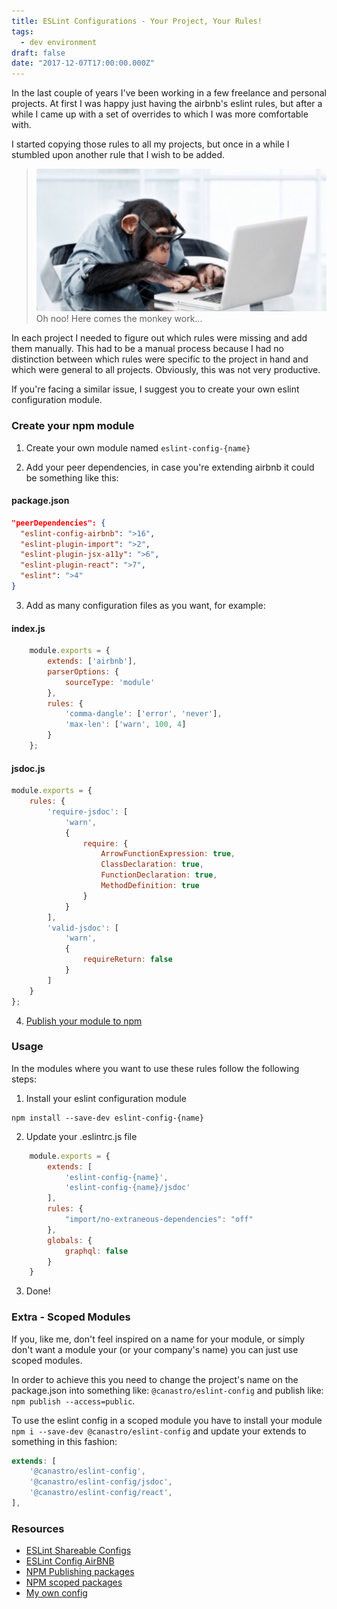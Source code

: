 ```yaml
---
title: ESLint Configurations - Your Project, Your Rules!
tags:
  - dev environment
draft: false
date: "2017-12-07T17:00:00.000Z"
---
```


In the last couple of years I've been working in a few freelance and personal projects. At first I was happy just having the airbnb's eslint rules, but after a while I came up with a set of overrides to which I was more comfortable with.

I started copying those rules to all my projects, but once in a while I stumbled upon another rule that I wish to be added.

> ![Monkey Work](./monkey-work.jpg)
> Oh noo! Here comes the monkey work...

In each project I needed to figure out which rules were missing and add them manually. This had to be a manual process because I had no distinction between which rules were specific to the project in hand and which were general to all projects. Obviously, this was not very productive.

If you're facing a similar issue, I suggest you to create your own eslint configuration module.

### Create your npm module
1. Create your own module named `eslint-config-{name}`

2. Add your peer dependencies, in case you're extending airbnb it could be something like this:

#### package.json
```json
"peerDependencies": {
  "eslint-config-airbnb": ">16",
  "eslint-plugin-import": ">2",
  "eslint-plugin-jsx-a11y": ">6",
  "eslint-plugin-react": ">7",
  "eslint": ">4"
}
```


3. Add as many configuration files as you want, for example:
#### index.js
```javascript
    module.exports = {
        extends: ['airbnb'],
        parserOptions: {
            sourceType: 'module'
        },
        rules: {
            'comma-dangle': ['error', 'never'],
            'max-len': ['warn', 100, 4]
        }
    };
```

#### jsdoc.js
```javascript
module.exports = {
    rules: {
        'require-jsdoc': [
            'warn',
            {
                require: {
                    ArrowFunctionExpression: true,
                    ClassDeclaration: true,
                    FunctionDeclaration: true,
                    MethodDefinition: true
                }
            }
        ],
        'valid-jsdoc': [
            'warn',
            {
                requireReturn: false
            }
        ]
    }
};
```

4. [Publish your module to npm](https://docs.npmjs.com/getting-started/publishing-npm-packages)

### Usage
In the modules where you want to use these rules follow the following steps:
1. Install your eslint configuration module

```
npm install --save-dev eslint-config-{name}
```

2. Update your .eslintrc.js file
```javascript
    module.exports = {
        extends: [
            'eslint-config-{name}',
            'eslint-config-{name}/jsdoc'
        ],
        rules: {
            "import/no-extraneous-dependencies": "off"
        },
        globals: {
            graphql: false
        }
    }
```

3. Done!

### Extra - Scoped Modules
If you, like me, don't feel inspired on a name for your module, or simply don't want a module your (or your company's name) you can just use scoped modules.

In order to achieve this you need to change the project's name on the package.json into something like: `@canastro/eslint-config` and publish like: `npm publish --access=public`.

To use the eslint config in a scoped module you have to install your module `npm i --save-dev @canastro/eslint-config` and update your extends to something in this fashion:
```javascript
extends: [
    '@canastro/eslint-config',
    '@canastro/eslint-config/jsdoc',
    '@canastro/eslint-config/react',
],
```

### Resources
* [ESLint Shareable Configs](https://eslint.org/docs/developer-guide/shareable-configs)
* [ESLint Config AirBNB](https://www.npmjs.com/package/eslint-config-airbnb)
* [NPM Publishing packages](https://docs.npmjs.com/getting-started/publishing-npm-packages)
* [NPM scoped packages](https://www.npmjs.com/docs/orgs/publishing-an-org-scoped-package.html)
* [My own config](https://github.com/canastro/eslint-config)
